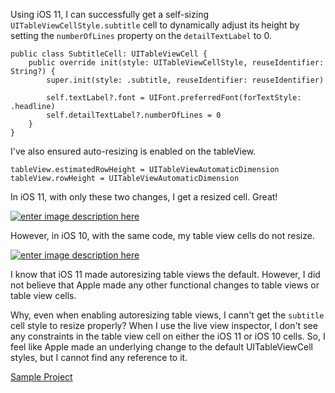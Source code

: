 Using iOS 11, I can successfully get a self-sizing `UITableViewCellStyle.subtitle` cell to dynamically adjust its height by setting the `numberOfLines` property on the `detailTextLabel` to 0.

    public class SubtitleCell: UITableViewCell {
        public override init(style: UITableViewCellStyle, reuseIdentifier: String?) {
            super.init(style: .subtitle, reuseIdentifier: reuseIdentifier)

            self.textLabel?.font = UIFont.preferredFont(forTextStyle: .headline)
            self.detailTextLabel?.numberOfLines = 0
        }
    }

I've also ensured auto-resizing is enabled on the tableView.

    tableView.estimatedRowHeight = UITableViewAutomaticDimension
    tableView.rowHeight = UITableViewAutomaticDimension

In iOS 11, with only these two changes, I get a resized cell. Great!

[![enter image description here][1]][1]

However, in iOS 10, with the same code, my table view cells do not resize.

[![enter image description here][2]][2]

I know that iOS 11 made autoresizing table views the default. However, I did not believe that Apple made any other functional changes to table views or table view cells. 

Why, even when enabling autoresizing table views, I cann't get the `subtitle` cell style to resize properly? When I use the live view inspector, I don't see any constraints in the table view cell on either the iOS 11 or iOS 10 cells. So, I feel like Apple made an underlying change to the default UITableViewCell styles, but I cannot find any reference to it.

[Sample Project][3]


  [1]: https://i.stack.imgur.com/CCjxL.png
  [2]: https://i.stack.imgur.com/W6PbZ.png
  [3]: https://github.com/chrismanderson/Heightbug "Sample Project"
